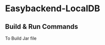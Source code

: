 # Easybackend-LocalDB

## Build & Run Commands

To Build Jar file
<!-- ./mvnw clean package -DskipTests    -->
 
